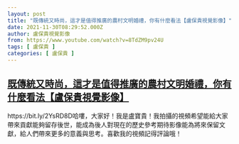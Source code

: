 ```yaml
---
layout: post
title: "既傳統又時尚，這才是值得推廣的農村文明婚禮，你有什麼看法【盧保貴視覺影像】"
date: 2021-11-30T08:29:52.000Z
author: 盧保貴視覺影像
from: https://www.youtube.com/watch?v=8TdZM9pv24U
tags: [ 盧保貴 ]
categories: [ 盧保貴 ]
---
```

<!--1638260992000-->
[既傳統又時尚，這才是值得推廣的農村文明婚禮，你有什麼看法【盧保貴視覺影像】](https://www.youtube.com/watch?v=8TdZM9pv24U)
------

<div>
https://bit.ly/2YsRD8D哈嘍，大家好！我是盧寶貴！我拍攝的視頻希望能給大家帶來貢獻能夠留存後世，能成為後人對現在的歷史參考期待影像能為將來保留文獻，給人們帶來更多的意義與思考。喜歡我的視頻記得評論哦！
</div>
